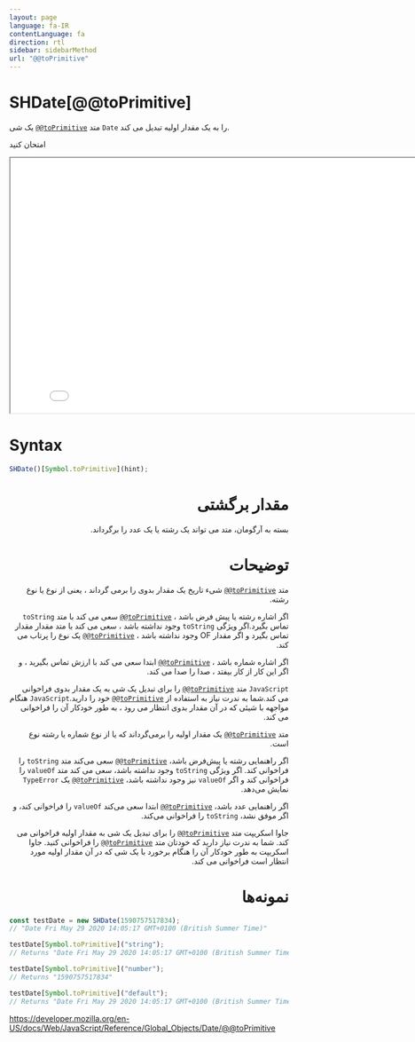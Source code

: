 ```yaml
---
layout: page
language: fa-IR
contentLanguage: fa
direction: rtl
sidebar: sidebarMethod
url: "@@toPrimitive"
---
```


# SHDate[@@toPrimitive]

متد <code dir="ltr">[@@toPrimitive]()</code> یک شی `Date` را به یک مقدار اولیه تبدیل می کند.

امتحان کنید

<iframe style="width: 830px; height: 460px;" src="/SHDateTime-js/examples/live.html?function=toPrimitive" title="MDN Web Docs Interactive Example" loading="lazy"></iframe>

# Syntax

```js
SHDate()[Symbol.toPrimitive](hint);
```

<div dir="rtl" style="text-align: right;">

# مقدار برگشتی

بسته به آرگومان، متد می تواند یک رشته یا یک عدد را برگرداند.

# توضیحات

متد <code dir = "ltr">[@@toPrimitive]()</code> شیء تاریخ یک مقدار بدوی را برمی گرداند ، یعنی از نوع یا نوع رشته.

اگر اشاره رشته یا پیش فرض باشد ، <code dir = "ltr">[@@toPrimitive]()</code> سعی می کند با متد `toString` تماس بگیرد.اگر ویژگی `toString` وجود نداشته باشد ، سعی می کند با متد مقدار مقدار تماس بگیرد و اگر مقدار OF وجود نداشته باشد ، <Code DIR = "ltr">[@@toPrimitive]()</code> یک نوع را پرتاب می کند.

اگر اشاره شماره باشد ، <code dir = "ltr">[@@toPrimitive]()</code> ابتدا سعی می کند با ارزش تماس بگیرید ، و اگر این کار از کار بیفتد ، صدا را صدا می کند.

`JavaScript` متد <code dir = "ltr">[@@toPrimitive]()</code> را برای تبدیل یک شی به یک مقدار بدوی فراخوانی می کند.شما به ندرت نیاز به استفاده از <code dir = "ltr">[@@toPrimitive]()</code> خود را دارید.`JavaScript` هنگام مواجهه با شیئی که در آن مقدار بدوی انتظار می رود ، به طور خودکار آن را فراخوانی می کند.

متد <code dir="ltr">[@@toPrimitive]()</code> یک مقدار اولیه را برمی‌گرداند که یا از نوع شماره یا رشته نوع است.

اگر راهنمایی رشته یا پیش‌فرض باشد، <code dir="ltr">[@@toPrimitive]()</code> سعی می‌کند متد `toString` را فراخوانی کند. اگر ویژگی `toString` وجود نداشته باشد، سعی می کند متد `valueOf` را فراخوانی کند و اگر `valueOf` نیز وجود نداشته باشد، <code dir="ltr">[@@toPrimitive]()</code> یک `TypeError` نمایش می‌دهد.

اگر راهنمایی عدد باشد، <code dir="ltr">[@@toPrimitive]()</code> ابتدا سعی می‌کند `valueOf` را فراخوانی کند، و اگر موفق نشد، `toString` را فراخوانی می‌کند.

جاوا اسکریپت متد <code dir="ltr">[@@toPrimitive]()</code> را برای تبدیل یک شی به مقدار اولیه فراخوانی می کند. شما به ندرت نیاز دارید که خودتان متد <code dir="ltr">[@@toPrimitive]()</code> را فراخوانی کنید. جاوا اسکریپت به طور خودکار آن را هنگام برخورد با یک شی که در آن مقدار اولیه مورد انتظار است فراخوانی می کند.

# نمونه‌ها

</div>

```js
const testDate = new SHDate(1590757517834);
// "Date Fri May 29 2020 14:05:17 GMT+0100 (British Summer Time)"

testDate[Symbol.toPrimitive]("string");
// Returns "Date Fri May 29 2020 14:05:17 GMT+0100 (British Summer Time)"

testDate[Symbol.toPrimitive]("number");
// Returns "1590757517834"

testDate[Symbol.toPrimitive]("default");
// Returns "Date Fri May 29 2020 14:05:17 GMT+0100 (British Summer Time)"
```

https://developer.mozilla.org/en-US/docs/Web/JavaScript/Reference/Global_Objects/Date/@@toPrimitive
